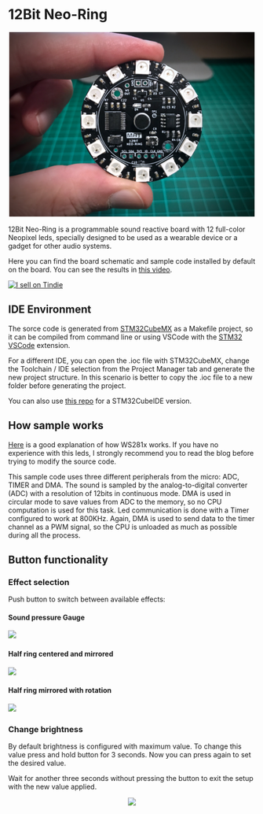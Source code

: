 # 12Bit Neo-Ring

<p align="center"> 
<img src="docs/images/12Bit_Neo-Ring_2v2.jpeg" width=500>
</p>

12Bit Neo-Ring is a programmable sound reactive board with 12 full-color Neopixel leds, specially designed to be used as a wearable device or a gadget for other audio systems.

Here you can find the board schematic and sample code installed by default on the board. You can see the results in [this video][video link].

<a href="https://www.tindie.com/stores/manuat/?ref=offsite_badges&utm_source=sellers_manuAT&utm_medium=badges&utm_campaign=badge_medium"><img src="https://d2ss6ovg47m0r5.cloudfront.net/badges/tindie-mediums.png" alt="I sell on Tindie" width="150" height="78"></a>

## IDE Environment
The sorce code is generated from [STM32CubeMX][cubeMX link] as a Makefile project, so it can be compiled from command line or using VSCode with the [STM32 VSCode][vscode link] extension. 

For a different IDE, you can open the .ioc file with STM32CubeMX, change the Toolchain / IDE selection from the Project Manager tab and generate the new project structure. In this scenario is better to copy the .ioc file to a new folder before generating the project.

You can also use [this repo][cubeide repo] for a STM32CubeIDE version.


## How sample works

[Here][ws2812 blog] is a good explanation of how WS281x works. If you have no experience with this leds, I strongly recommend you to read the blog before trying to modify the source code.

This sample code uses three different peripherals from the micro: ADC, TIMER and DMA. 
The sound is sampled by the analog-to-digital converter (ADC) with a resolution of 12bits in continuous mode. DMA is used in circular mode to save values from ADC to the memory, so no CPU computation is used for this task.
Led communication is done with a Timer configured to work at 800KHz. Again, DMA is used to send data to the timer channel as a PWM signal, so the CPU is unloaded as much as possible during all the process.

## Button functionality

### Effect selection
Push button to switch between available effects:

#### Sound pressure Gauge
<img src="docs/images/mode_1_dark.gif" width=450>

#### Half ring centered and mirrored
<img src="docs/images/mode_2_dark.gif" width=450>

#### Half ring mirrored with rotation
<img src="docs/images/mode_3_dark.gif" width=450>

### Change brightness
By default brightness is configured with maximum value. To change this value press and hold button for 3 seconds. Now you can press again to set the desired value.

Wait for another three seconds without pressing the button to exit the setup with the new value applied.

<p align="center"> 
<img src="docs/images/Adjust_brightness.gif" width=450>
</p>



[video link]:  https://www.youtube.com/watch?v=WT_J5xFmNsg
[ws2812 blog]: http://fabioangeletti.altervista.org/blog/stm32-interface-ws2812b/?doing_wp_cron=1528043483.7364630699157714843750
[cubeMX link]: https://www.st.com/en/development-tools/stm32cubemx.html
[vscode link]: https://marketplace.visualstudio.com/items?itemName=bmd.stm32-for-vscode
[cubeide repo]: https://github.com/manoloaterol/12Bit-Neo-Ring_STM32CubeIDE



